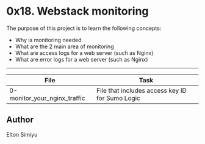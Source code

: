 # 0x18. Webstack monitoring

The purpose of this project is to learn the following concepts:

- Why is monitoring needed
- What are the 2 main area of monitoring
- What are access logs for a web server (such as Nginx)
- What are error logs for a web server (such as Nginx)

---

| File                         | Task                                            |
| ---------------------------- | ----------------------------------------------- |
| 0-monitor_your_nginx_traffic | File that includes access key ID for Sumo Logic |

## Author

Elton Simiyu
